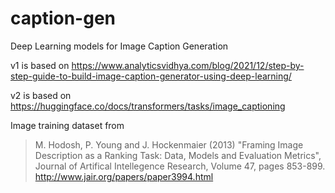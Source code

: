 # caption-gen

Deep Learning models for Image Caption Generation

v1 is based on https://www.analyticsvidhya.com/blog/2021/12/step-by-step-guide-to-build-image-caption-generator-using-deep-learning/

v2 is based on https://huggingface.co/docs/transformers/tasks/image_captioning

Image training dataset from
> M. Hodosh, P. Young and J. Hockenmaier (2013) "Framing Image Description as a Ranking Task: Data, Models and Evaluation Metrics", Journal of Artifical Intellegence Research, Volume 47, pages 853-899. http://www.jair.org/papers/paper3994.html

